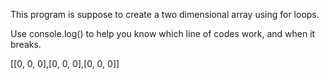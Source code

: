 This program is suppose to create a two dimensional array using for loops.

Use console.log() to help you know which line of codes work, and when it breaks. 

[[0, 0, 0],[0, 0, 0],[0, 0, 0]]

